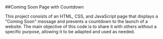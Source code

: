##Coming Soon Page with Countdown

This project consists of an HTML, CSS, and JavaScript page that displays a "Coming Soon" message and presents a countdown to the launch of a website. The main objective of this code is to share it with others without a specific purpose, allowing it to be adapted and used as needed.
